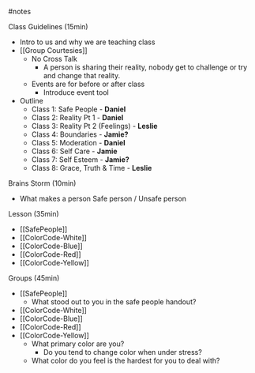 #notes

Class Guidelines (15min)
* Intro to us and why we are teaching class
* [[Group Courtesies]]
	* No Cross Talk
		* A person is sharing their reality, nobody get to challenge or try and change that reality.
	* Events are for before or after class
		* Introduce event tool
* Outline 
	*	Class 1: Safe People - **Daniel**
	*	Class 2: Reality Pt 1 - **Daniel**
	*	Class 3: Reality Pt 2 (Feelings) - **Leslie**
	*	Class 4: Boundaries - **Jamie?**
	*	Class 5: Moderation - **Daniel**
	*	Class 6: Self Care - **Jamie**
	*	Class 7: Self Esteem - **Jamie?**
	*	Class 8: Grace, Truth & Time - **Leslie**

Brains Storm (10min)
* What makes a person Safe person / Unsafe person

Lesson (35min)
* [[SafePeople]]
* [[ColorCode-White]]
* [[ColorCode-Blue]]
* [[ColorCode-Red]]
* [[ColorCode-Yellow]]

Groups (45min)
* [[SafePeople]]
	* What stood out to you in the safe people handout?
* [[ColorCode-White]]
* [[ColorCode-Blue]]
* [[ColorCode-Red]]
* [[ColorCode-Yellow]]
	* What primary color are you?
		* Do you tend to change color when under stress?
	* What color do you feel is the hardest for you to deal with?